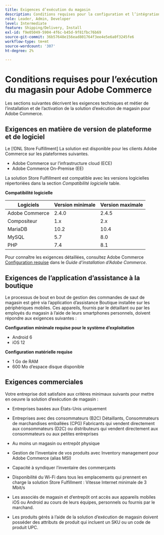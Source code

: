 ```yaml
---
title: Exigences d’exécution du magasin
description: Conditions requises pour la configuration et l’intégration de la variable [!DNL Store Fulfillment solution].
role: Leader, Admin, Developer
level: Intermediate
feature: Shipping/Delivery, Install
exl-id: f9e05049-5904-4f6c-b45d-9f81fbc76b69
source-git-commit: 36b57648e156ead801764f3ee4e5e6a0f3245fe6
workflow-type: tm+mt
source-wordcount: '307'
ht-degree: 2%

---
```


# Conditions requises pour l’exécution du magasin pour Adobe Commerce

Les sections suivantes décrivent les exigences techniques et métier de l’installation et de l’activation de la solution d’exécution de magasin pour Adobe Commerce.

## Exigences en matière de version de plateforme et de logiciel

Le [!DNL Store Fulfillment] La solution est disponible pour les clients Adobe Commerce sur les plateformes suivantes.

- Adobe Commerce sur l’infrastructure cloud (ECE)
- Adobe Commerce On-Premise (EE)

La solution Store Fulfillment est compatible avec les versions logicielles répertoriées dans la section *Compatibilité logicielle* table.

**Compatibilité logicielle**

| **Logiciels** | **Version minimale** | **Version maximale** |
|----------------|---------------------|---------------------|
| Adobe Commerce | 2.4.0 | 2.4.5 |
| Compositeur | 1.x | 2.x |
| MariaDB | 10.2 | 10.4 |
| MySQL | 5.7 | 8.0 |
| PHP | 7.4 | 8.1 |

Pour connaître les exigences détaillées, consultez Adobe Commerce [Configuration requise](https://experienceleague.adobe.com/docs/commerce-operations/installation-guide/system-requirements.html) dans le *Guide d’installation d’Adobe Commerce*.

## Exigences de l’application d’assistance à la boutique

Le processus de bout en bout de gestion des commandes de saut de magasin est géré via l’application d’assistance Boutique installée sur les périphériques mobiles. Ces appareils, fournis par le détaillant ou par les employés du magasin à l’aide de leurs smartphones personnels, doivent répondre aux exigences suivantes :

**Configuration minimale requise pour le système d’exploitation**

- Android 6
- iOS 12

**Configuration matérielle requise**

- 1 Go de RAM
- 600 Mo d’espace disque disponible

## Exigences commerciales

Votre entreprise doit satisfaire aux critères minimaux suivants pour mettre en oeuvre la solution d’exécution de magasin :

- Entreprises basées aux États-Unis uniquement

- Entreprises avec des consommateurs (B2C) Détaillants, Consommateurs de marchandises emballées (CPG) Fabricants qui vendent directement aux consommateurs (D2C) ou distributeurs qui vendent directement aux consommateurs ou aux petites entreprises

- Au moins un magasin ou entrepôt physique

- Gestion de l’inventaire de vos produits avec Inventory management pour Adobe Commerce (alias MSI)

- Capacité à syndiquer l’inventaire des commerçants

- Disponibilité du Wi-Fi dans tous les emplacements qui prennent en charge la solution Store Fulfillment : Vitesse Internet minimale de 3 Mbit/s

- Les associés de magasin et d’entrepôt ont accès aux appareils mobiles iOS ou Android au cours de leurs équipes, personnels ou fournis par le marchand.

- Les produits gérés à l’aide de la solution d’exécution de magasin doivent posséder des attributs de produit qui incluent un SKU ou un code de produit UPC.

